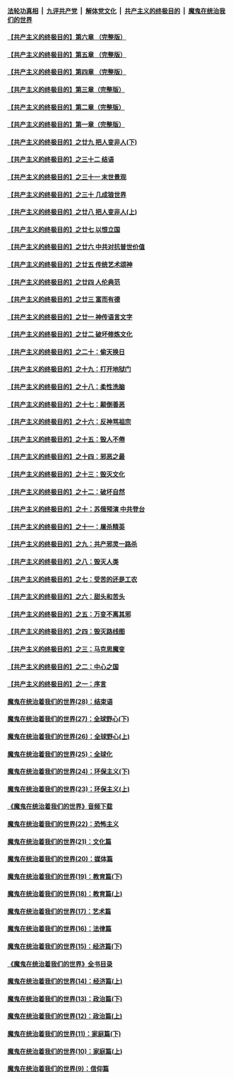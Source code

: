 ####  [法轮功真相](../../../../basic/blob/master/README.md?t=06220931) &nbsp;|&nbsp; [九评共产党](../../../../9ping.md/blob/master/README.md?t=06220931) &nbsp;|&nbsp; [解体党文化](../../../../jtdwh.md/blob/master/README.md?t=06220931)  &nbsp;|&nbsp; [共产主义的终极目的](../../../../gczydzjmd.md/blob/master/README.md?t=06220931) &nbsp;|&nbsp; [魔鬼在统治我们的世界](../../../../mgztzwmdsj.md/blob/master/README.md?t=06220931) 

#### [【共产主义的终极目的】第六章 （完整版）](../pages/nsc422/n11428913.md?t=06220931) 

#### [【共产主义的终极目的】第五章 （完整版）](../pages/nsc422/n11428912.md?t=06220931) 

#### [【共产主义的终极目的】第四章 （完整版）](../pages/nsc422/n11428907.md?t=06220931) 

#### [【共产主义的终极目的】第三章（完整版）](../pages/nsc422/n11428848.md?t=06220931) 

#### [【共产主义的终极目的】第二章（完整版）](../pages/nsc422/n11428831.md?t=06220931) 

#### [【共产主义的终极目的】第一章（完整版）](../pages/nsc422/n11417651.md?t=06220931) 

#### [【共产主义的终极目的】之廿九 把人变非人(下)](../pages/nsc422/n11344140.md?t=06220931) 

#### [【共产主义的终极目的】之三十二 结语](../pages/nsc422/n11360535.md?t=06220931) 

#### [【共产主义的终极目的】之三十一 末世景观](../pages/nsc422/n11351129.md?t=06220931) 

#### [【共产主义的终极目的】之三十 几成狼世界](../pages/nsc422/n11348280.md?t=06220931) 

#### [【共产主义的终极目的】之廿八 把人变非人(上)](../pages/nsc422/n11340492.md?t=06220931) 

#### [【共产主义的终极目的】之廿七 以恨立国](../pages/nsc422/n11336944.md?t=06220931) 

#### [【共产主义的终极目的】之廿六 中共对抗普世价值](../pages/nsc422/n11324785.md?t=06220931) 

#### [【共产主义的终极目的】之廿五 传统艺术颂神](../pages/nsc422/n11296396.md?t=06220931) 

#### [【共产主义的终极目的】之廿四 人伦典范](../pages/nsc422/n11296397.md?t=06220931) 

#### [【共产主义的终极目的】之廿三 富而有德](../pages/nsc422/n11283598.md?t=06220931) 

#### [【共产主义的终极目的】之廿一 神传语言文字](../pages/nsc422/n11263265.md?t=06220931) 

#### [【共产主义的终极目的】之廿二 破坏修炼文化](../pages/nsc422/n11245728.md?t=06220931) 

#### [【共产主义的终极目的】之二十：偷天换日](../pages/nsc422/n11238846.md?t=06220931) 

#### [【共产主义的终极目的】之十九：打开地狱门](../pages/nsc422/n11206376.md?t=06220931) 

#### [【共产主义的终极目的】之十八：柔性洗脑](../pages/nsc422/n11199994.md?t=06220931) 

#### [【共产主义的终极目的】之十七：颠倒善恶](../pages/nsc422/n11179782.md?t=06220931) 

#### [【共产主义的终极目的】之十六：反神骂祖宗](../pages/nsc422/n11166798.md?t=06220931) 

#### [【共产主义的终极目的】之十五：毁人不倦](../pages/nsc422/n11166792.md?t=06220931) 

#### [【共产主义的终极目的】之十四：邪恶之最](../pages/nsc422/n11150249.md?t=06220931) 

#### [【共产主义的终极目的】之十三：毁灭文化](../pages/nsc422/n11135227.md?t=06220931) 

#### [【共产主义的终极目的】之十二：破坏自然](../pages/nsc422/n11135214.md?t=06220931) 

#### [【共产主义的终极目的】之十：苏俄预演 中共登台](../pages/nsc422/n11118424.md?t=06220931) 

#### [【共产主义的终极目的】之十一：屠杀精英](../pages/nsc422/n11118442.md?t=06220931) 

#### [【共产主义的终极目的】之九：共产邪灵一路杀](../pages/nsc422/n11114139.md?t=06220931) 

#### [【共产主义的终极目的】之八：毁灭人类](../pages/nsc422/n11108503.md?t=06220931) 

#### [【共产主义的终极目的】之七：受苦的还是工农](../pages/nsc422/n11101809.md?t=06220931) 

#### [【共产主义的终极目的】之六：甜头和苦头](../pages/nsc422/n11096971.md?t=06220931) 

#### [【共产主义的终极目的】之五：万变不离其邪](../pages/nsc422/n11091285.md?t=06220931) 

#### [【共产主义的终极目的】之四：毁灭路线图](../pages/nsc422/n11086284.md?t=06220931) 

#### [【共产主义的终极目的】之三：马克思魔变](../pages/nsc422/n11061941.md?t=06220931) 

#### [【共产主义的终极目的】之二：中心之国](../pages/nsc422/n11047728.md?t=06220931) 

#### [【共产主义的终极目的】之一：序言](../pages/nsc422/n11086077.md?t=06220931) 

#### [魔鬼在统治着我们的世界(28)：结束语](../pages/nsc422/n10936246.md?t=06220931) 

#### [魔鬼在统治着我们的世界(27)：全球野心(下)](../pages/nsc422/n10928319.md?t=06220931) 

#### [魔鬼在统治着我们的世界(26)：全球野心(上)](../pages/nsc422/n10900318.md?t=06220931) 

#### [魔鬼在统治着我们的世界(25)：全球化](../pages/nsc422/n10788205.md?t=06220931) 

#### [魔鬼在统治着我们的世界(24)：环保主义(下)](../pages/nsc422/n10695307.md?t=06220931) 

#### [魔鬼在统治着我们的世界(23)：环保主义(上)](../pages/nsc422/n10688613.md?t=06220931) 

#### [《魔鬼在统治着我们的世界》音频下载](../pages/nsc422/n10635553.md?t=06220931) 

#### [魔鬼在统治着我们的世界(22)：恐怖主义](../pages/nsc422/n10614727.md?t=06220931) 

#### [魔鬼在统治着我们的世界(21)：文化篇](../pages/nsc422/n10597706.md?t=06220931) 

#### [魔鬼在统治着我们的世界(20)：媒体篇](../pages/nsc422/n10586579.md?t=06220931) 

#### [魔鬼在统治着我们的世界(19)：教育篇(下)](../pages/nsc422/n10564808.md?t=06220931) 

#### [魔鬼在统治着我们的世界(18)：教育篇(上)](../pages/nsc422/n10526970.md?t=06220931) 

#### [魔鬼在统治着我们的世界(17)：艺术篇](../pages/nsc422/n10499093.md?t=06220931) 

#### [魔鬼在统治着我们的世界(16)：法律篇](../pages/nsc422/n10485969.md?t=06220931) 

#### [魔鬼在统治着我们的世界(15)：经济篇(下)](../pages/nsc422/n10469975.md?t=06220931) 

#### [《魔鬼在统治着我们的世界》全书目录](../pages/nsc422/n10464261.md?t=06220931) 

#### [魔鬼在统治着我们的世界(14)：经济篇(上)](../pages/nsc422/n10457370.md?t=06220931) 

#### [魔鬼在统治着我们的世界(13)：政治篇(下)](../pages/nsc422/n10448270.md?t=06220931) 

#### [魔鬼在统治着我们的世界(12)：政治篇(上)](../pages/nsc422/n10444576.md?t=06220931) 

#### [魔鬼在统治着我们的世界(11)：家庭篇(下)](../pages/nsc422/n10440961.md?t=06220931) 

#### [魔鬼在统治着我们的世界(10)：家庭篇(上)](../pages/nsc422/n10435448.md?t=06220931) 

#### [魔鬼在统治着我们的世界(9)：信仰篇](../pages/nsc422/n10432159.md?t=06220931) 


